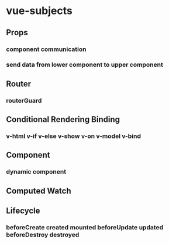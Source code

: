 # vue-subjects
## Props
### component communication
### send data from lower component to upper component
## Router
### routerGuard
## Conditional Rendering Binding
### v-html v-if v-else v-show v-on v-model v-bind
## Component
### dynamic component
## Computed Watch
## Lifecycle
### beforeCreate created mounted beforeUpdate updated beforeDestroy destroyed

